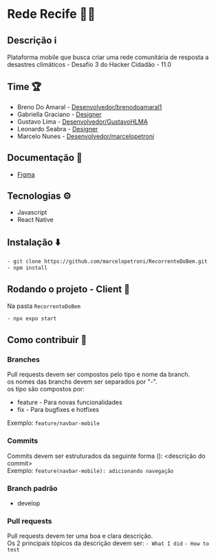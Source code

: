 # Rede Recife 🤝🏼

## Descrição ℹ️

Plataforma mobile que busca criar uma rede comunitária de resposta a desastres climáticos - Desafio 3 do Hacker Cidadão - 11.0

## Time 🏆
- Breno Do Amaral - [Desenvolvedor/brenodoamaral1 ](https://www.linkedin.com/in/breno-amaral-4131891b9/)
- Gabriella Graciano - [Designer](https://www.linkedin.com/in/gabygraciano/)
- Gustavo Lima - [Desenvolvedor/GustavoHLMA](https://www.linkedin.com/in/gustavo-henrique-768048234/)
- Leonardo Seabra - [Designer](https://www.linkedin.com/in/leo-seabra-086623275/)
- Marcelo Nunes - [Desenvolvedor/marcelopetroni](https://www.linkedin.com/in/marcelo-nunes-a8b7a223a/)

## Documentação 📄

- [Figma](https://www.figma.com/design/zpJamDrK7lwvtRbsIG7NXr/Rede-Recife?node-id=11-14&t=PYIJgEym9iSxitc8-0)

  

## Tecnologias ⚙️

- Javascript
- React Native
  
## Instalação ⬇️

```bash
- git clone https://github.com/marcelopetroni/RecorrenteDoBem.git
- npm install
```

  

## Rodando o projeto - Client 🏃

Na pasta `RecorrenteDoBem`

  

```bash
- npx expo start
```  
  

## Como contribuir 🤝
### Branches
Pull requests devem ser compostos pelo tipo e nome da branch.\
os nomes das branchs devem ser separados por "-".\
os tipo são compostos por:
- feature - Para novas funcionalidades
- fix - Para bugfixes e hotfixes

Exemplo: 
`feature/navbar-mobile`

### Commits
Commits devem ser estruturados da seguinte forma <tipo>(<nome-da-branch>): <descrição do commit>\
Exemplo: 
`feature(navbar-mobile): adicionando navegação`

### Branch padrão
- develop

### Pull requests
Pull requests devem ter uma boa e clara descrição.\
Os 2 principais tópicos da descrição devem ser:
`- What I did`
`- How to test`
